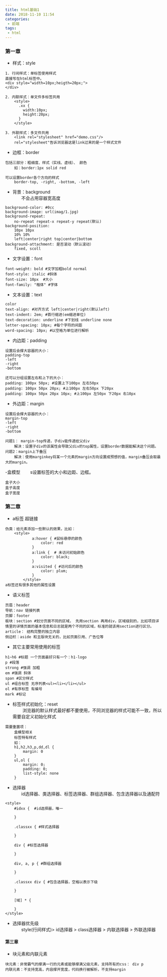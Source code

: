 ```yaml
---
title: html基础1
date: 2018-11-10 11:54
categories:
 - 前端
tags:
 - html
---
```


### 第一章
- 样式：style
```
1. 行间样式：单标签使用样式
直接写在html标签中。
<div style="width=10px;heigth=20px;">
</div>

2. 内联样式：单文件多标签共用
    <style>
      .xx {
        width:10px;
        height:20px;
      }
    </style>
    
3. 外联样式：多文件共用
    <link rel="stylesheet" href="demo.css"/>
    rel="stylesheet"告诉浏览器这是link过来的是一个样式文件
```

- 边框：border
```
包括三部分：粗细度、样式（实线、虚线）、 颜色
    如：border:1px solid red 
    
可以设置border各个方向的样式
    border-top, -right, -bottom, -left
```

- 背景：background  
&emsp;&emsp;不会占用容器宽高度
```
background-color: #0cc
background-image: url(imag/1.jpg)
background-repeat:
    no-repeat repeat-x repeat-y repeat(默认)
background-position:
    10px 10px
    10% 10%
    left|center|right top|center|bottom
background-attachment: 是否滚动（默认滚动）
    fixed, scoll
```

- 文字设置：font
```
font-weight: bold #文字加粗bold normal
font-style: italic #斜体
font-size: 10px  #大小
font-family: "楷体" #字体
```
- 文本设置：text
```
color
text-align: #对齐方式 left|center|right(默认left)
text-indent: 2em; #首行缩进(em缩进单位)
text-decoration: underline #下划线 underline none
letter-spacing: 10px; #每个字符的间距
word-spacing: 10px; #以空格为单位进行解析
```

- 内边距：padding
```
设置后会撑大容器的大小：
padding-top
-left
-right
-bottom

还可以分组设置左右和上下的大小：
padding: 100px 50px; #设置上下100px 左右50px
padding: 100px 50px 20px; #上100px 左右50px 下20px
padding: 100px 50px 20px 10px; #上100px 左50px 下20px 右10px
```

- 外边距：margin
```
设置后会撑大容器的大小：
margin-top
-left
-right
-bottom

问题1： margin-top传递，子div能传递给父div
    解决：设置子div的该属性会导致父div的top属性，设置border数据能解决这个问题。
问题2：margin上下叠压
    解决：使用marginkey将某一个元素的margin方向设置成预想的值，margin叠压会取最大的margin。
```

-盒模型
&emsp;&emsp;s设置标签的大小和边距、边框。
```
盒子大小
盒子高度
盒子宽度
```

### 第二章
- a标签 超链接
```
伪类：给元素添加一些默认的效果，比如：
    <style>
			a:hover { #鼠标悬停的颜色
				color: red
			}
			a:link {  # 未访问初始颜色
				color: black;
			}
			a:visited { #访问后的颜色
				color: plum;
			}
		</style>
a标签还有很多其他的属性设置
```
- 语义标签
```
页眉：header 
导航：nav 链接列表
页脚：footer
板块：section #划分页面不同的区域， 先用section 再用div，区域级别的，比如项目详情里的详情页面的基本信息和日志就是两个不同的区域，标准的就该用section进行区分。
article： 结构完整的独立内容    
侧边栏：aside 和主版块无关的，比如页面引用、广告位等
```

- 其它主要常用使用的标签
```
h1~h6 #标题 一个页面最好只有一个：h1-logo
p #段落
strong #强调 加粗
em #强调 斜体
span #区分样式
ul #组合标签 无序列表<ul><li></li></ul>
ol #有序标签 有编号
mark #标记
```

- 标签样式初始化：reset   
&emsp;&emsp; 浏览器的默认样式最好都不要使用，不同浏览器的样式可能不一致，所以需要自定义初始化样式
```
需要重置项：
    盒模型相关
    标签特有样式
    如：
    h1,h2,h3,p,dd,dl {
        margin: 0
    }
    ul,ol {
        margin: 0;
        padding: 0;
        list-style: none
    }
```

- 选择器    
&emsp;&emsp;id选择器、类选择器、标签选择器、群组选择器、包含选择器以及通配符
```
<style>
    #idxx {  #id选择器，唯一
        
    }
    
    .classxx { #样式选择器
        
    }
    
    div { #标签选择器
         
    }
    
    div, a, p { #群组选择器
        
    }
    
    .classxx div { #包含选择器，空格以表示下级
        
    }
    
    [域] * {
        
    }
</style>
```

- 选择器优先级    
&emsp;&emsp;style(行间样式)> id选择器 > class选择器 > 内联选择器 > 外联选择器


#### 第三章
- 块元素和内联元素
```
块元素：非常霸气的撑满一行的元素或能够撑满父级元素，支持所有的css： div p
内联元素：不支持宽高，内容撑开宽度，代码换行被解析，不支持margin
```


